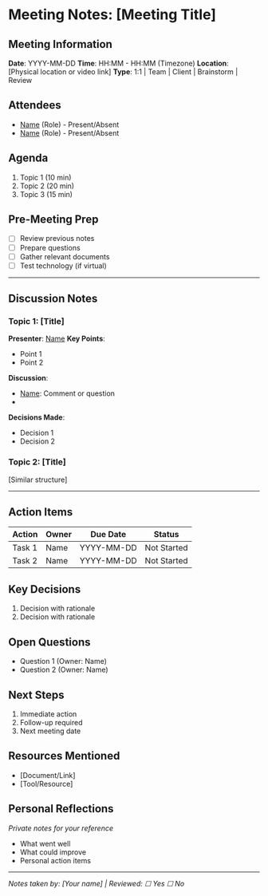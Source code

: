 # Meeting Notes: [Meeting Title]

## Meeting Information
**Date**: YYYY-MM-DD
**Time**: HH:MM - HH:MM (Timezone)
**Location**: [Physical location or video link]
**Type**: 1:1 | Team | Client | Brainstorm | Review

## Attendees
- [Name] (Role) - Present/Absent
- [Name] (Role) - Present/Absent

## Agenda
1. Topic 1 (10 min)
2. Topic 2 (20 min)
3. Topic 3 (15 min)

## Pre-Meeting Prep
- [ ] Review previous notes
- [ ] Prepare questions
- [ ] Gather relevant documents
- [ ] Test technology (if virtual)

---

## Discussion Notes

### Topic 1: [Title]
**Presenter**: [Name]
**Key Points**:
- Point 1
- Point 2

**Discussion**:
- [Name]: Comment or question
- [Name]: Response

**Decisions Made**:
- Decision 1
- Decision 2

### Topic 2: [Title]
[Similar structure]

---

## Action Items
| Action | Owner | Due Date | Status |
|----|----|----|----|
| Task 1 | Name | YYYY-MM-DD | Not Started |
| Task 2 | Name | YYYY-MM-DD | Not Started |

## Key Decisions
1. Decision with rationale
2. Decision with rationale

## Open Questions
- Question 1 (Owner: Name)
- Question 2 (Owner: Name)

## Next Steps
1. Immediate action
2. Follow-up required
3. Next meeting date

## Resources Mentioned
- [Document/Link]
- [Tool/Resource]

## Personal Reflections
*Private notes for your reference*
- What went well
- What could improve
- Personal action items

---
*Notes taken by: [Your name] | Reviewed: ☐ Yes ☐ No*

